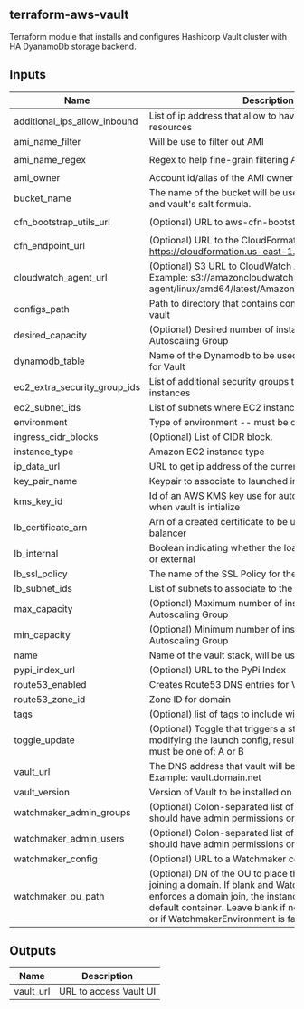## terraform-aws-vault

Terraform module that installs and configures Hashicorp Vault cluster with HA DyanamoDb storage backend.

## Inputs

| Name | Description | Type | Default | Required |
|------|-------------|:----:|:-----:|:-----:|
| additional\_ips\_allow\_inbound | List of ip address that allow to have access to resources | list | n/a | yes |
| ami\_name\_filter | Will be use to filter out AMI | string | `"spel-minimal-centos-7-hvm-*.x86_64-gp2"` | no |
| ami\_name\_regex | Regex to help fine-grain filtering AMI | string | `"spel-minimal-centos-7-hvm-\\d{4}\\.\\d{2}\\.\\d{1}\\.x86_64-gp2"` | no |
| ami\_owner | Account id/alias of the AMI owner | string | n/a | yes |
| bucket\_name | The name of the bucket will be use to store app scripts and vault's salt formula. | string | n/a | yes |
| cfn\_bootstrap\_utils\_url | (Optional) URL to aws-cfn-bootstrap-latest.tar.gz | string | `"https://s3.amazonaws.com/cloudformation-examples/aws-cfn-bootstrap-latest.tar.gz"` | no |
| cfn\_endpoint\_url | (Optional) URL to the CloudFormation Endpoint. e.g. https://cloudformation.us-east-1.amazonaws.com | string | `"https://cloudformation.us-east-1.amazonaws.com"` | no |
| cloudwatch\_agent\_url | (Optional) S3 URL to CloudWatch Agent installer. Example: s3://amazoncloudwatch-agent/linux/amd64/latest/AmazonCloudWatchAgent.zip | string | `""` | no |
| configs\_path | Path to directory that contains configuration files for vault | string | `""` | no |
| desired\_capacity | (Optional) Desired number of instances in the Autoscaling Group | string | `"2"` | no |
| dynamodb\_table | Name of the Dynamodb to be used as storage backend for Vault | string | n/a | yes |
| ec2\_extra\_security\_group\_ids | List of additional security groups to add to EC2 instances | list | n/a | yes |
| ec2\_subnet\_ids | List of subnets where EC2 instances will be launched | list | n/a | yes |
| environment | Type of environment -- must be one of: dev, test, prod | string | n/a | yes |
| ingress\_cidr\_blocks | (Optional) List of CIDR block. | list | `<list>` | no |
| instance\_type | Amazon EC2 instance type | string | `"t2.medium"` | no |
| ip\_data\_url | URL to get ip address of the current user | string | `"http://ipv4.icanhazip.com"` | no |
| key\_pair\_name | Keypair to associate to launched instances | string | n/a | yes |
| kms\_key\_id | Id of an AWS KMS key use for auto unseal operation when vault is intialize | string | n/a | yes |
| lb\_certificate\_arn | Arn of a created certificate to be use for the load balancer | string | n/a | yes |
| lb\_internal | Boolean indicating whether the load balancer is internal or external | string | `"false"` | no |
| lb\_ssl\_policy | The name of the SSL Policy for the listener | string | `"ELBSecurityPolicy-FS-2018-06"` | no |
| lb\_subnet\_ids | List of subnets to associate to the Load Balancer | list | n/a | yes |
| max\_capacity | (Optional) Maximum number of instances in the Autoscaling Group | string | `"2"` | no |
| min\_capacity | (Optional) Minimum number of instances in the Autoscaling Group | string | `"1"` | no |
| name | Name of the vault stack, will be use to prefix resources | string | n/a | yes |
| pypi\_index\_url | (Optional) URL to the PyPi Index | string | `"https://pypi.org/simple"` | no |
| route53\_enabled | Creates Route53 DNS entries for Vault automatically | string | `"false"` | no |
| route53\_zone\_id | Zone ID for domain | string | n/a | yes |
| tags | (Optional) list of tags to include with resource | map | `<map>` | no |
| toggle\_update | (Optional) Toggle that triggers a stack update by modifying the launch config, resulting in new instances; must be one of: A or B | string | `"A"` | no |
| vault\_url | The DNS address that vault will be accessible at. Example: vault.domain.net | string | n/a | yes |
| vault\_version | Version of Vault to be installed on servers | string | n/a | yes |
| watchmaker\_admin\_groups | (Optional) Colon-separated list of domain groups that should have admin permissions on the EC2 instance | string | `""` | no |
| watchmaker\_admin\_users | (Optional) Colon-separated list of domain users that should have admin permissions on the EC2 instance | string | `""` | no |
| watchmaker\_config | (Optional) URL to a Watchmaker config file | string | `""` | no |
| watchmaker\_ou\_path | (Optional) DN of the OU to place the instance when joining a domain. If blank and WatchmakerEnvironment enforces a domain join, the instance will be placed in a default container. Leave blank if not joining a domain, or if WatchmakerEnvironment is false | string | `""` | no |

## Outputs

| Name | Description |
|------|-------------|
| vault\_url | URL to access Vault UI |
